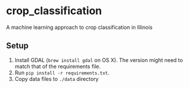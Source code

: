 # crop_classification

A machine learning approach to crop classification in Illinois

## Setup

1. Install GDAL (`brew install gdal` on OS X). The version might need to match that of the requirements file.
2. Run `pip install -r requirements.txt`.
3. Copy data files to `./data` directory
